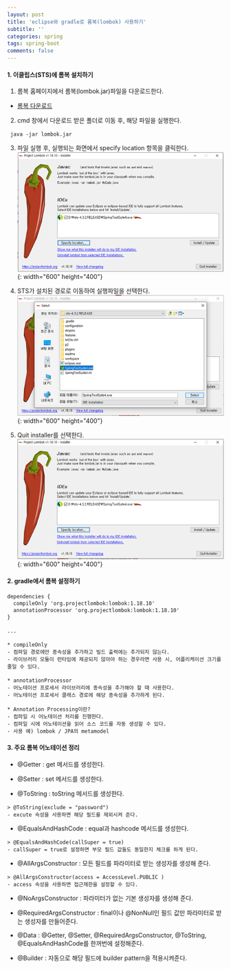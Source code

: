 ```yaml
---
layout: post
title: 'eclipse와 gradle로 롬복(lombok) 사용하기'
subtitle: ''
categories: spring
tags: spring-boot
comments: false
---
```


#### **1. 이클립스(STS)에 롬복 설치하기** ####
1) 롬복 홈페이지에서 롬복(lombok.jar)파일을 다운로드한다.     
- [롬복 다운로드](https://projectlombok.org/download)

2) cmd 창에서 다운로드 받은 폴더로 이동 후, 해당 파일을 실행한다. 
```
 java -jar lombok.jar
```

3) 파일 실행 후, 실행되는 화면에서 specify location 항목을 클릭한다.   
![01.PNG](/assets/img/lombok-01.png){: width="600" height="400"}

4) STS가 설치된 경로로 이동하여 실행파일을 선택한다.   
![02.png](/assets/img/lombok-02.png){: width="600" height="400"}

5) Quit installer를 선택한다.  
![03.png](/assets/img/lombok-03.png){: width="600" height="400"}

#### **2. gradle에서 롬복 설정하기** ####
```
dependencies {
  compileOnly 'org.projectlombok:lombok:1.18.10'
  annotationProcessor 'org.projectlombok:lombok:1.18.10'
}

...

* compileOnly
- 컴파일 경로에만 종속성을 추가하고 빌드 출력에는 추가되지 않는다. 
- 라이브러리 모듈이 런타임에 제공되지 않아야 하는 경우라면 사용 시, 어플리케이션 크기를 줄일 수 있다. 

* annotationProcessor 
- 어노테이션 프로세서 라이브러리에 종속성을 추가해야 할 때 사용한다.  
- 어노테이션 프로세서 클래스 경로에 해당 종속성을 추가하게 된다.

* Annotation Processing이란?
- 컴파일 시 어노테이션 처리를 진행한다. 
- 컴파일 시에 어노테이션을 읽어 소스 코드를 자동 생성할 수 있다.
- 사용 예) lombok / JPA의 metamodel
```

#### **3. 주요 롬복 어노테이션 정리** ####

* @Getter : get 메서드를 생성한다.

* @Setter : set 메서드를 생성한다. 

* @ToString : toString 메서드를 생성한다. 
```
> @ToString(exclude = "password")
- excute 속성을 사용하면 해당 필드를 제외시켜 준다.
```

* @EqualsAndHashCode : equal과 hashcode 메서드를 생성한다.
```
> @EqualsAndHashCode(callSuper = true)
- callSuper = true로 설정하면 부모 필드 값들도 동일한지 체크를 하게 된다. 
```

* @AllArgsConstructor : 모든 필드를 파라미터로 받는 생성자를 생성해 준다. 
```
> @AllArgsConstructor(access = AccessLevel.PUBLIC )
- access 속성을 사용하면 접근제한을 설정할 수 있다. 
```

* @NoArgsConstructor : 파라미터가 없는 기본 생성자를 생성해 준다.

* @RequiredArgsConstructor : final이나 @NonNull인 필드 값만 파라미터로 받는 생성자를 만들어준다. 

* @Data : @Getter, @Setter, @RequiredArgsConstructor, @ToString, @EqualsAndHashCode를 한꺼번에 설정해준다.

* @Builder : 자동으로 해당 필드에 builder pattern을 적용시켜준다.